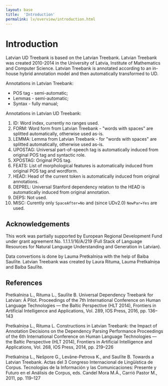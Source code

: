 ```yaml
---
layout: base
title:  'Introduction'
permalink: lv/overview/introduction.html
---
```


# Introduction

Latvian UD Treebank is based on the Latvian Treebank. Latvian Treebank was created 2010-2014 in the University of Latvia, Institute of Mathematics and Computer Science. Latvian Treebank is annotated according to an in-house hybrid annotation model and then automatically transformed to UD.

Annotations in Latvian Treebank:

* POS tag - semi-automatic;
* Lemmas - semi-automatic;
* Syntax - fully manual;

Annotations in Latvian UD Treebank:

1. ID: Word index, currently no ranges used.
2. FORM: Word form from Latvian Treebank - "words with spaces" are splitted automatically, otherwise used as-is.
3. LEMMA: Lemma from Latvian Treebank - for "words with spaces" are splitted automatically, otherwise used as-is.
4. UPOSTAG: Universal part-of-speech tag is automatically induced from original POS tag and syntactic role.
5. XPOSTAG: Original POS tag.
6. FEATS: List of morphological features is automatically induced from original POS tag and wordform.
7. HEAD: Head of the current token is automatically induced from original annotations.
8. DEPREL: Universal Stanford dependency relation to the HEAD is automatically induced from original annotation.
9. DEPS: Not used.
10. MISC: Curently only `SpaceAfter=No` and (since UDv2.0) `NewPar=Yes` are used.

## Acknowledgements

This work was partially supported by European Regional Development Fund under grant agreement No. 1.1.1.1/16/A/219 (Full Stack of Language Resources for Natural Language Understanding and Generation in Latvian).

Data convertions is done by Lauma Pretkalniņa with the help of Baiba Saulīte. Latvian Treebank was created by Laura Rituma, Lauma Pretkalniņa and Baiba Saulīte.

## References

Pretkalniņa L., Rituma L., Saulīte B. Universal Dependency Treebank for Latvian: A Pilot. Proceedings of the 7th International Conference on Human Language Technologies — the Baltic Perspective (HLT 2014), Frontiers in Artificial Intelligence and Applications, Vol. 289, IOS Press, 2016, pp. 136–143

Pretkalniņa L., Rituma L. Constructions in Latvian Treebank: the Impact of Annotation Decisions on the Dependency Parsing Performance Proceedings of the 6th International Conference on Human Language Technologies — the Baltic Perspective (HLT 2014), Frontiers in Artificial Intelligence and Applications, Vol. 268, IOS Press, 2014, pp. 219–226

Pretkalniņa L., Nešpore G., Levāne-Petrova K., and Saulīte B. Towards a Latvian Treebank. Actas del 3 Congreso Internacional de Lingüística de Corpus. Tecnologias de la Información y las Comunicaciones: Presente y Futuro en el Análisis de Corpus, eds. Candel Mora M.Á., Carrió Pastor M., 2011, pp. 119–127
